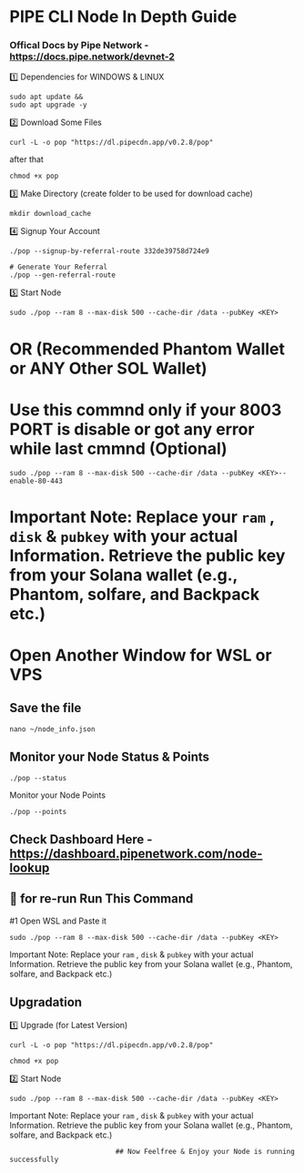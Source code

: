 # PIPE CLI Node In Depth Guide

### Offical Docs by Pipe Network - https://docs.pipe.network/devnet-2

1️⃣ Dependencies for WINDOWS & LINUX
```
sudo apt update &&
sudo apt upgrade -y
```

2️⃣ Download Some Files
```
curl -L -o pop "https://dl.pipecdn.app/v0.2.8/pop"
```
 after that
 ```
chmod +x pop
```

3️⃣ Make Directory (create folder to be used for download cache)
```
mkdir download_cache
```

4️⃣ Signup Your Account
```
./pop --signup-by-referral-route 332de39758d724e9
```

```
# Generate Your Referral
./pop --gen-referral-route
```

5️⃣ Start Node
```
sudo ./pop --ram 8 --max-disk 500 --cache-dir /data --pubKey <KEY>
```
 #        OR   (Recommended Phantom Wallet or ANY Other SOL Wallet)

#       Use this commnd only if your 8003 PORT is disable or got any error while last cmmnd (Optional)
```
sudo ./pop --ram 8 --max-disk 500 --cache-dir /data --pubKey <KEY>--enable-80-443
```
 #    Important Note: Replace your `ram` , `disk` & `pubkey` with your actual Information. Retrieve the public key from your Solana wallet (e.g., Phantom, solfare, and Backpack etc.)


# Open Another Window for WSL or VPS

## Save the file
```
nano ~/node_info.json
```

## Monitor your Node Status & Points
```
./pop --status
```
Monitor your Node Points
```
./pop --points
```

## Check Dashboard Here - https://dashboard.pipenetwork.com/node-lookup


## 🔶 for re-run Run This Command

#1 Open WSL and Paste it 
```
sudo ./pop --ram 8 --max-disk 500 --cache-dir /data --pubKey <KEY>
```

Important Note: Replace your `ram` , `disk` & `pubkey` with your actual Information. Retrieve the public key from your Solana wallet (e.g., Phantom, solfare, and Backpack etc.)

## Upgradation

1️⃣ Upgrade (for Latest Version)
```
curl -L -o pop "https://dl.pipecdn.app/v0.2.8/pop"
```
```
chmod +x pop
```

2️⃣ Start Node
```
sudo ./pop --ram 8 --max-disk 500 --cache-dir /data --pubKey <KEY>
```

Important Note: Replace your `ram` , `disk` & `pubkey` with your actual Information. Retrieve the public key from your Solana wallet (e.g., Phantom, solfare, and Backpack etc.)

                              ## Now Feelfree & Enjoy your Node is running successfully
